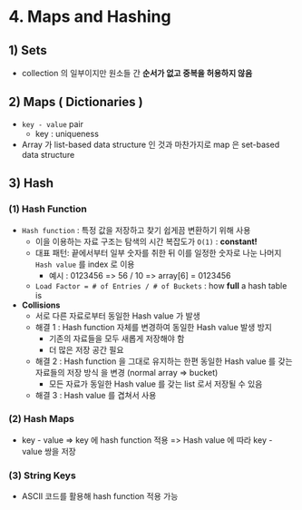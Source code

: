 # 4. Maps and Hashing



## 1) Sets

- collection 의 일부이지만 원소들 간 **순서가 없고 중복을 허용하지 않음**



## 2) Maps ( Dictionaries )

- `key - value` pair
  - key : uniqueness
- Array 가 list-based data structure 인 것과 마찬가지로 map 은 set-based data structure



## 3) Hash

### (1) Hash Function

- `Hash function` : 특정 값을 저장하고 찾기 쉽게끔 변환하기 위해 사용
  - 이을 이용하는 자료 구조는 탐색의 시간 복잡도가 `O(1)` : **constant!**
  - 대표 패턴: 끝에서부터 일부 숫자를 취한 뒤 이를 일정한 숫자로 나눈 나머지 `Hash value` 를 index 로 이용
    - 예시 : 0123456 => 56 / 10 => array[6] = 0123456
  - `Load Factor = # of Entries / # of Buckets` : how **full** a hash table is
- **Collisions**
  - 서로 다른 자료로부터 동일한 Hash value 가 발생
  - 해결 1 : Hash function 자체를 변경하여 동일한 Hash value 발생 방지
    - 기존의 자료들을 모두 새롭게 저장해야 함
    - 더 많은 저장 공간 필요
  - 해결 2 : Hash function 을 그대로 유지하는 한편 동일한 Hash value 를 갖는 자료들의 저장 방식 을 변경 (normal array => bucket)
    - 모든 자료가 동일한 Hash value 를 갖는 list 로서 저장될 수 있음
  - 해결 3 : Hash value 를 겹쳐서 사용

### (2) Hash Maps

- key - value => key 에 hash function 적용 => Hash value 에 따라 key - value 쌍을 저장 

### (3) String Keys

- ASCII 코드를 활용해 hash function 적용 가능

